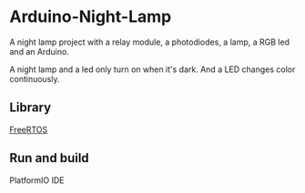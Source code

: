 # Arduino-Night-Lamp
A night lamp project with a relay module, a photodiodes, a lamp, a RGB led and an Arduino.

A night lamp and a led only turn on when it's dark. And a LED changes color continuously.

## Library
[FreeRTOS](https://www.freertos.org/)

## Run and build
PlatformIO IDE
